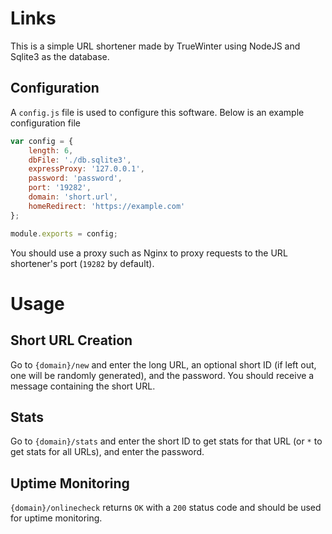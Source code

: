 # Links

This is a simple URL shortener made by TrueWinter using NodeJS and Sqlite3 as the database.

## Configuration

A `config.js` file is used to configure this software. Below is an example configuration file

```js
var config = {
	length: 6,
	dbFile: './db.sqlite3',
	expressProxy: '127.0.0.1',
	password: 'password',
  	port: '19282',
	domain: 'short.url',
	homeRedirect: 'https://example.com'
};

module.exports = config;
```

You should use a proxy such as Nginx to proxy requests to the URL shortener's port (`19282` by default).

# Usage

## Short URL Creation

Go to `{domain}/new` and enter the long URL, an optional short ID (if left out, one will be randomly generated), and the password. You should receive a message containing the short URL.

## Stats

Go to `{domain}/stats` and enter the short ID to get stats for that URL (or `*` to get stats for all URLs), and enter the password.

## Uptime Monitoring

`{domain}/onlinecheck` returns `OK` with a `200` status code and should be used for uptime monitoring.
